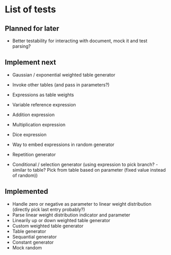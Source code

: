 # List of tests

## Planned for later

- Better testability for interacting with document, mock it and test parsing?

## Implement next

- Gaussian / exponential weighted table generator

- Invoke other tables (and pass in parameters?)

- Expressions as table weights
- Variable reference expression
- Addition expression
- Multiplication expression
- Dice expression
- Way to embed expressions in random generator

- Repetition generator
- Conditional / selection generator (using expression to pick branch? - similar to table?  Pick from table based on parameter (fixed value instead of random))

## Implemented

- Handle zero or negative as parameter to linear weight distribution (directly pick last entry probably?)
- Parse linear weight distribution indicator and parameter
- Linearily up or down weighted table generator
- Custom weighted table generator
- Table generator
- Sequantial generator
- Constant generator
- Mock random
